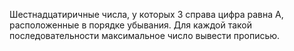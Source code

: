Шестнадцатиричные числа, у которых 3 справа цифра равна А, расположенные в порядке убывания. Для каждой такой последовательности максимальное число вывести прописью.
